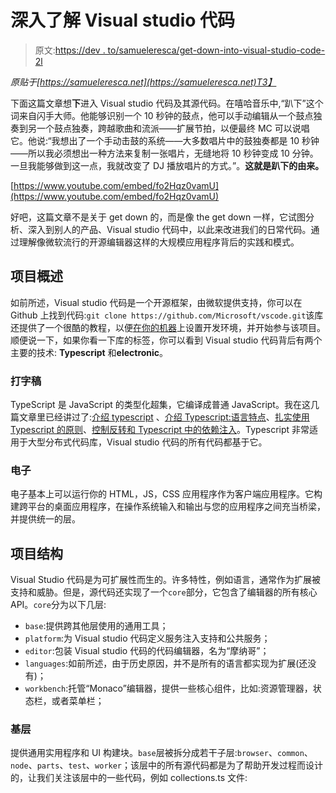 # 深入了解 Visual studio 代码

> 原文:[https://dev . to/samueleresca/get-down-into-visual-studio-code-2l](https://dev.to/samueleresca/get-down-into-visual-studio-code-2l)

*原贴于[https://samueleresca.net](https://samueleresca.net)T3】*

下面这篇文章想**下**进入 Visual studio 代码及其源代码。在嘻哈音乐中,“趴下”这个词来自闪手大师。他能够识别一个 10 秒钟的鼓点，他可以手动编辑从一个鼓点独奏到另一个鼓点独奏，跨越歌曲和流派——扩展节拍，以便最终 MC 可以说唱它。他说:“我想出了一个手动击鼓的系统——大多数唱片中的鼓独奏都是 10 秒钟——所以我必须想出一种方法来复制一张唱片，无缝地将 10 秒钟变成 10 分钟。一旦我能够做到这一点，我就改变了 DJ 播放唱片的方式。”。**这就是趴下的由来。**

[https://www.youtube.com/embed/fo2Hqz0vamU](https://www.youtube.com/embed/fo2Hqz0vamU)

好吧，这篇文章不是关于 get down 的，而是像 the get down 一样，它试图分析、深入到别人的产品、Visual studio 代码中，以此来改进我们的日常代码。通过理解像微软流行的开源编辑器这样的大规模应用程序背后的实践和模式。

## [](#overview-on-the-project)项目概述

如前所述，Visual studio 代码是一个开源框架，由微软提供支持，你可以在 Github 上找到代码:`git clone https://github.com/Microsoft/vscode.git`该库还提供了一个很酷的教程，以便[在你的机器](https://github.com/Microsoft/vscode/wiki/How-to-Contribute#contributing-to-code)上设置开发环境，并开始参与该项目。顺便说一下，如果你看一下库的标签，你可以看到 Visual studio 代码背后有两个主要的技术: **Typescript** 和**electronic**。

### [](#typescript)打字稿

TypeScript 是 JavaScript 的类型化超集，它编译成普通 JavaScript。我在这几篇文章里已经讲过了:[介绍 typescript](https://samueleresca.net/2015/11/introducing-typescript/) 、[介绍 Typescript:语言特点](https://samueleresca.net/2015/11/introducing-typescript-language-features/)、[扎实使用 Typescript 的原则](https://samueleresca.net/2016/08/solid-principles-using-typescript/)、[控制反转和 Typescript 中的依赖注入](https://samueleresca.net/2017/07/inversion-of-control-and-unit-testing-using-typescript/)。Typescript 非常适用于大型分布式代码库，Visual studio 代码的所有代码都基于它。

### [](#electron)电子

电子基本上可以运行你的 HTML，JS，CSS 应用程序作为客户端应用程序。它构建跨平台的桌面应用程序，在操作系统输入和输出与您的应用程序之间充当桥梁，并提供统一的层。

## [](#structure-of-the-project)项目结构

Visual Studio 代码是为可扩展性而生的。许多特性，例如语言，通常作为扩展被支持和威胁。但是，源代码还实现了一个`core`部分，它包含了编辑器的所有核心 API。`core`分为以下几层:

*   `base`:提供跨其他层使用的通用工具；
*   `platform`:为 Visual studio 代码定义服务注入支持和公共服务；
*   `editor`:包装 Visual studio 代码的代码编辑器，名为“摩纳哥”；
*   `languages`:如前所述，由于历史原因，并不是所有的语言都实现为扩展(还没有)；
*   `workbench`:托管“Monaco”编辑器，提供一些核心组件，比如:资源管理器，状态栏，或者菜单栏；

### [](#base-layer)基层

提供通用实用程序和 UI 构建块。`base`层被拆分成若干子层:`browser`、`common`、`node`、`parts`、`test`、`worker`；该层中的所有源代码都是为了帮助开发过程而设计的，让我们关注该层中的一些代码，例如 collections.ts 文件: